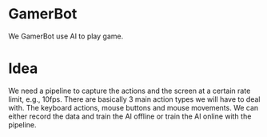 # GamerBot

We GamerBot use AI to play game.

# Idea

We need a pipeline to capture the actions and the screen at a certain rate limit, e.g., 10fps. There are basically 3 main action types we will have to deal with. The keyboard actions, mouse buttons and mouse movements. We can either record the data and train the AI offline or train the AI online with the pipeline.
